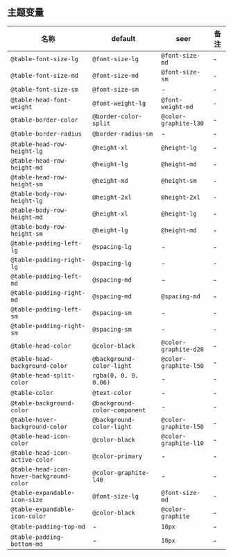 ## 主题变量

| 名称 | default | seer | 备注 |
| --- | --- | --- | --- |
| `@table-font-size-lg` | `@font-size-lg` | `@font-size-md` | - |
| `@table-font-size-md` | `@font-size-md` | `@font-size-sm` | - |
| `@table-font-size-sm` | `@font-size-sm` | - | - |
| `@table-head-font-weight` | `@font-weight-lg` | `@font-weight-md` | - |
| `@table-border-color` | `@border-color-split` | `@color-graphite-l30` | - |
| `@table-border-radius` | `@border-radius-sm` | - | - |
| `@table-head-row-height-lg` | `@height-xl` | `@height-lg` | - |
| `@table-head-row-height-md` | `@height-lg` | `@height-md` | - |
| `@table-head-row-height-sm` | `@height-md` | `@height-sm` | - |
| `@table-body-row-height-lg` | `@height-2xl` | `@height-2xl` | - |
| `@table-body-row-height-md` | `@height-xl` | `@height-lg` | - |
| `@table-body-row-height-sm` | `@height-lg` | `@height-md` | - |
| `@table-padding-left-lg` | `@spacing-lg` | - | - |
| `@table-padding-right-lg` | `@spacing-lg` | - | - |
| `@table-padding-left-md` | `@spacing-md` | - | - |
| `@table-padding-right-md` | `@spacing-md` | `@spacing-md` | - |
| `@table-padding-left-sm` | `@spacing-sm` | - | - |
| `@table-padding-right-sm` | `@spacing-sm` | - | - |
| `@table-head-color` | `@color-black` | `@color-graphite-d20` | - |
| `@table-head-background-color` | `@background-color-light` | `@color-graphite-l50` | - |
| `@table-head-split-color` | `rgba(0, 0, 0, 0.06)` | - | - |
| `@table-color` | `@text-color` | - | - |
| `@table-background-color` | `@background-color-component` | - | - |
| `@table-hover-background-color` | `@background-color-light` | `@color-graphite-l50` | - |
| `@table-head-icon-color` | `@color-black` | `@color-graphite-l10` | - |
| `@table-head-icon-active-color` | `@color-primary` | - | - |
| `@table-head-icon-hover-background-color` | `@color-graphite-l40` | - | - |
| `@table-expandable-icon-size` | `@font-size-lg` | `@font-size-md` | - |
| `@table-expandable-icon-color` | `@color-black` | `@color-graphite` | - |
| `@table-padding-top-md` | - | `10px` | - |
| `@table-padding-bottom-md` | - | `10px` | - |
